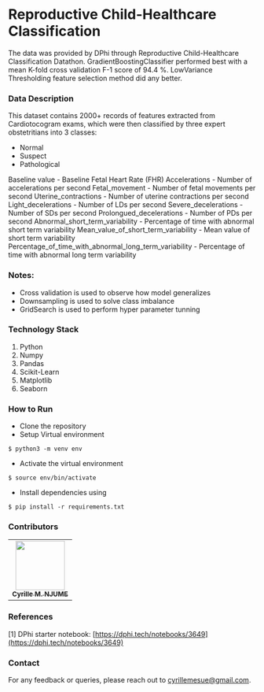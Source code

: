 # Reproductive Child-Healthcare Classification
The data was provided by DPhi through Reproductive Child-Healthcare Classification Datathon. GradientBoostingClassifier performed best with a mean K-fold cross validation F-1 score of 94.4 %. LowVariance Thresholding feature selection method did any better. 

### Data Description
This dataset contains 2000+ records of features extracted from Cardiotocogram exams, which were then classified by three expert obstetritians into 3 classes:

* Normal
* Suspect
* Pathological

Baseline value - Baseline Fetal Heart Rate (FHR)
Accelerations - Number of accelerations per second
Fetal_movement - Number of fetal movements per second
Uterine_contractions - Number of uterine contractions per second
Light_decelerations - Number of LDs per second
Severe_decelerations - Number of SDs per second
Prolongued_decelerations - Number of PDs per second
Abnormal_short_term_variability - Percentage of time with abnormal short term variability
Mean_value_of_short_term_variability - Mean value of short term variability
Percentage_of_time_with_abnormal_long_term_variability - Percentage of time with abnormal long term variability  

### Notes:

* Cross validation is used to observe how model generalizes
* Downsampling is used to solve class imbalance
* GridSearch is used to perform hyper parameter tunning

### Technology Stack 

1. Python  
2. Numpy
3. Pandas
4. Scikit-Learn
5. Matplotlib
6. Seaborn


### How to Run 

- Clone the repository
- Setup Virtual environment
```
$ python3 -m venv env
```
- Activate the virtual environment
```
$ source env/bin/activate
```
- Install dependencies using
```
$ pip install -r requirements.txt
```

### Contributors 

<table>
  <tr>
    <td align="center"><a href="https://github.com/CyrilleMesue"><img src="https://avatars.githubusercontent.com/CyrilleMesue" width="100px;" alt=""/><br /><sub><b>Cyrille M. NJUME</b></sub></a><br /></td>
  </tr>
</table>

### References 

[1] DPhi starter notebook: [https://dphi.tech/notebooks/3649](https://dphi.tech/notebooks/3649)


### Contact

For any feedback or queries, please reach out to [cyrillemesue@gmail.com](mailto:cyrillemesue@gmail.com).
